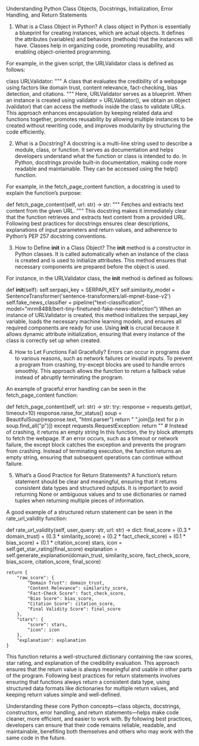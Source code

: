 Understanding Python Class Objects, Docstrings, Initialization, Error Handling, and Return Statements

1. What is a Class Object in Python?
A class object in Python is essentially a blueprint for creating instances, which are actual objects. It defines the attributes (variables) and behaviors (methods) that the instances will have. Classes help in organizing code, promoting reusability, and enabling object-oriented programming.

For example, in the given script, the URLValidator class is defined as follows:

class URLValidator:
    """
    A class that evaluates the credibility of a webpage using factors like domain trust,
    content relevance, fact-checking, bias detection, and citations.
    """
Here, URLValidator serves as a blueprint. When an instance is created using validator = URLValidator(), we obtain an object (validator) that can access the methods inside the class to validate URLs. This approach enhances encapsulation by keeping related data and functions together, promotes reusability by allowing multiple instances to be created without rewriting code, and improves modularity by structuring the code efficiently.

2. What is a Docstring?
A docstring is a multi-line string used to describe a module, class, or function. It serves as documentation and helps developers understand what the function or class is intended to do. In Python, docstrings provide built-in documentation, making code more readable and maintainable. They can be accessed using the help() function.

For example, in the fetch_page_content function, a docstring is used to explain the function’s purpose:

def fetch_page_content(self, url: str) -> str:
    """ Fetches and extracts text content from the given URL. """
This docstring makes it immediately clear that the function retrieves and extracts text content from a provided URL. Following best practices for docstrings ensures clear descriptions, explanations of input parameters and return values, and adherence to Python’s PEP 257 docstring conventions.

3. How to Define __init__ in a Class Object?
The __init__ method is a constructor in Python classes. It is called automatically when an instance of the class is created and is used to initialize attributes. This method ensures that necessary components are prepared before the object is used.

For instance, in the URLValidator class, the __init__ method is defined as follows:

def __init__(self):
    self.serpapi_key = SERPAPI_KEY
    self.similarity_model = SentenceTransformer('sentence-transformers/all-mpnet-base-v2')
    self.fake_news_classifier = pipeline("text-classification", model="mrm8488/bert-tiny-finetuned-fake-news-detection")
When an instance of URLValidator is created, this method initializes the serpapi_key variable, loads the necessary machine learning models, and ensures all required components are ready for use. Using __init__ is crucial because it allows dynamic attribute initialization, ensuring that every instance of the class is correctly set up when created.

4. How to Let Functions Fail Gracefully?
Errors can occur in programs due to various reasons, such as network failures or invalid inputs. To prevent a program from crashing, try-except blocks are used to handle errors smoothly. This approach allows the function to return a fallback value instead of abruptly terminating the program.

An example of graceful error handling can be seen in the fetch_page_content function:

def fetch_page_content(self, url: str) -> str:
    try:
        response = requests.get(url, timeout=10)
        response.raise_for_status()
        soup = BeautifulSoup(response.text, "html.parser")
        return " ".join([p.text for p in soup.find_all("p")])
    except requests.RequestException:
        return ""  # Instead of crashing, it returns an empty string
In this function, the try block attempts to fetch the webpage. If an error occurs, such as a timeout or network failure, the except block catches the exception and prevents the program from crashing. Instead of terminating execution, the function returns an empty string, ensuring that subsequent operations can continue without failure.

5. What’s a Good Practice for Return Statements?
A function’s return statement should be clear and meaningful, ensuring that it returns consistent data types and structured outputs. It is important to avoid returning None or ambiguous values and to use dictionaries or named tuples when returning multiple pieces of information.

A good example of a structured return statement can be seen in the rate_url_validity function:

def rate_url_validity(self, user_query: str, url: str) -> dict:
    final_score = (0.3 * domain_trust) + (0.3 * similarity_score) + (0.2 * fact_check_score) + (0.1 * bias_score) + (0.1 * citation_score)
    stars, icon = self.get_star_rating(final_score)
    explanation = self.generate_explanation(domain_trust, similarity_score, fact_check_score, bias_score, citation_score, final_score)

    return {
        "raw_score": {
            "Domain Trust": domain_trust,
            "Content Relevance": similarity_score,
            "Fact-Check Score": fact_check_score,
            "Bias Score": bias_score,
            "Citation Score": citation_score,
            "Final Validity Score": final_score
        },
        "stars": {
            "score": stars,
            "icon": icon
        },
        "explanation": explanation
    }
This function returns a well-structured dictionary containing the raw scores, star rating, and explanation of the credibility evaluation. This approach ensures that the return value is always meaningful and usable in other parts of the program. Following best practices for return statements involves ensuring that functions always return a consistent data type, using structured data formats like dictionaries for multiple return values, and keeping return values simple and well-defined.

Understanding these core Python concepts—class objects, docstrings, constructors, error handling, and return statements—helps make code cleaner, more efficient, and easier to work with. By following best practices, developers can ensure that their code remains reliable, readable, and maintainable, benefiting both themselves and others who may work with the same code in the future.